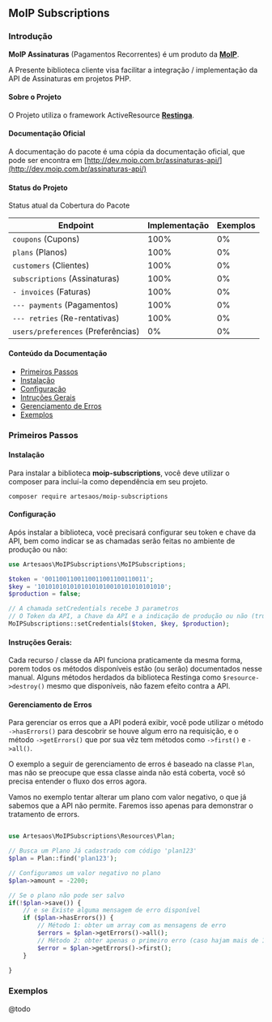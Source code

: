 ## MoIP Subscriptions

### Introdução
**MoIP Assinaturas** (Pagamentos Recorrentes) é um produto da **[MoIP](http://moip.com.br)**.

A Presente biblioteca cliente visa facilitar a integração / implementação da API de Assinaturas em projetos PHP.

#### Sobre o Projeto
O Projeto utiliza o framework ActiveResource **[Restinga](https://github.com/artesaos/restinga)**.

#### Documentação Oficial
A documentação do pacote é uma cópia da documentação oficial, que pode ser encontra em [http://dev.moip.com.br/assinaturas-api/](http://dev.moip.com.br/assinaturas-api/)

#### Status do Projeto
Status atual da Cobertura do Pacote

| Endpoint | Implementação | Exemplos |
| -------- | ------------- | ------------ |
| `coupons` (Cupons) | 100% | 0% |
| `plans` (Planos)   | 100% | 0%   |
| `customers` (Clientes) | 100% | 0% |
| `subscriptions` (Assinaturas) | 100% | 0% |
| `- invoices` (Faturas) | 100% | 0% |
| `--- payments` (Pagamentos) | 100% | 0% |
| `--- retries` (Re-rentativas) | 100% | 0% |
| `users/preferences` (Preferências) | 0% | 0% |


#### Conteúdo da Documentação
- [Primeiros Passos](#primeiros-passos)
 - [Instalação](#instalação) 
 - [Configuração](#configuração)
 - [Intruções Gerais](#instruções-gerais)
 - [Gerenciamento de Erros](#gerenciamento-de-erros)
- [Exemplos](#exemplos) 



### Primeiros Passos

#### Instalação
Para instalar a biblioteca **moip-subscriptions**, você deve utilizar o composer para incluí-la como dependência em seu projeto.

```
composer require artesaos/moip-subscriptions
```


#### Configuração

Após instalar a biblioteca, você precisará configurar seu token e chave da API, bem como indicar se as chamadas serão feitas no ambiente de produção ou não:


```php
use Artesaos\MoIPSubscriptions\MoIPSubscriptions;

$token = '0011001100110011001100110011';
$key = '10101010101010101010010101010101010';
$production = false;

// A chamada setCredentials recebe 3 parametros
// O Token da API, a Chave da API e a indicação de produção ou não (true/false)
MoIPSubscriptions::setCredentials($token, $key, $production);
```

#### Instruções Gerais:

Cada recurso / classe da API funciona praticamente da mesma forma, porem todos os métodos disponíveis estão (ou serão) documentados nesse manual.
Alguns métodos herdados da biblioteca Restinga como `$resource->destroy()` mesmo que disponíveis, não fazem efeito contra a API.


#### Gerenciamento de Erros

Para gerenciar os erros que a API poderá exibir, você pode utilizar o método `->hasErrors()` para descobrir se houve algum erro na requisição, e o método `->getErrors()` que por sua vêz tem métodos como `->first()` e `->all()`.

O exemplo a seguir de gerenciamento de erros é baseado na classe `Plan`, mas não se preocupe que essa classe ainda não está coberta, você só precisa entender o fluxo dos erros agora.

Vamos no exemplo tentar alterar um plano com valor negativo, o que já sabemos que a API não permite. Faremos isso apenas para demonstrar o tratamento de errors.

```php

use Artesaos\MoIPSubscriptions\Resources\Plan;

// Busca um Plano Já cadastrado com código 'plan123'
$plan = Plan::find('plan123');

// Configuramos um valor negativo no plano
$plan->amount = -2200;

// Se o plano não pode ser salvo
if(!$plan->save()) {
    // e se Existe alguma mensagem de erro disponível
    if ($plan->hasErrors()) {
        // Método 1: obter um array com as mensagens de erro
        $errors = $plan->getErrors()->all();
        // Método 2: obter apenas o primeiro erro (caso hajam mais de 1 erro)
        $error = $plan->getErrors()->first();
    }

}
```

### Exemplos

@todo